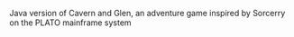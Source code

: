 Java version of Cavern and Glen, an adventure game inspired by Sorcerry on the PLATO mainframe system 